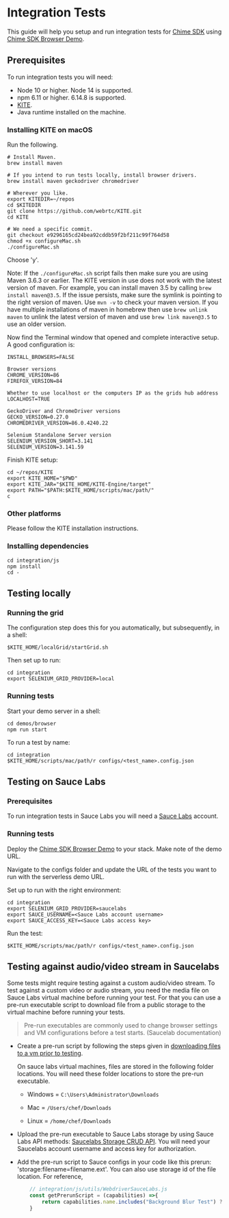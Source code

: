 # Integration Tests

This guide will help you setup and run integration tests for [Chime SDK](https://github.com/aws/amazon-chime-sdk-js) using [Chime SDK Browser Demo](https://github.com/aws/amazon-chime-sdk-js/tree/master/demos/browser).

## Prerequisites

To run integration tests you will need:

- Node 10 or higher. Node 14 is supported.
- npm 6.11 or higher. 6.14.8 is supported.
- [KITE](https://github.com/webrtc/KITE).
- Java runtime installed on the machine.

### Installing KITE on macOS

Run the following.

```shell
# Install Maven.
brew install maven

# If you intend to run tests locally, install browser drivers.
brew install maven geckodriver chromedriver

# Wherever you like.
export KITEDIR=~/repos
cd $KITEDIR
git clone https://github.com/webrtc/KITE.git
cd KITE

# We need a specific commit.
git checkout e9296165cd24bea92cddb59f2bf211c99f764d58
chmod +x configureMac.sh
./configureMac.sh
```

Choose 'y'.

Note: If the `./configureMac.sh` script fails then make sure you are using Maven 3.6.3 or earlier. The KITE version in use does not work with the latest version of maven.
For example, you can install maven 3.5 by calling `brew install maven@3.5`. If the issue persists, make sure the symlink is pointing to the right version of maven. Use `mvn -v` to check your maven version.
If you have multiple installations of maven in homebrew then use `brew unlink maven` to unlink the latest version of maven and use `brew link maven@3.5` to use an older version.

Now find the Terminal window that opened and complete interactive setup. A good configuration is:

```
INSTALL_BROWSERS=FALSE

Browser versions
CHROME_VERSION=86
FIREFOX_VERSION=84

Whether to use localhost or the computers IP as the grids hub address
LOCALHOST=TRUE

GeckoDriver and ChromeDriver versions
GECKO_VERSION=0.27.0
CHROMEDRIVER_VERSION=86.0.4240.22

Selenium Standalone Server version
SELENIUM_VERSION_SHORT=3.141
SELENIUM_VERSION=3.141.59
```

Finish KITE setup:

```shell
cd ~/repos/KITE
export KITE_HOME="$PWD"
export KITE_JAR="$KITE_HOME/KITE-Engine/target"
export PATH="$PATH:$KITE_HOME/scripts/mac/path/"
c
```

### Other platforms

Please follow the KITE installation instructions.

### Installing dependencies

```shell
cd integration/js
npm install
cd -
```

## Testing locally

### Running the grid

The configuration step does this for you automatically, but subsequently, in a shell:

```shell
$KITE_HOME/localGrid/startGrid.sh
```

Then set up to run:

```shell
cd integration
export SELENIUM_GRID_PROVIDER=local
```

### Running tests

Start your demo server in a shell:

```
cd demos/browser
npm run start
```

To run a test by name:

```shell
cd integration
$KITE_HOME/scripts/mac/path/r configs/<test_name>.config.json
```

## Testing on Sauce Labs

### Prerequisites

To run integration tests in Sauce Labs you will need a [Sauce Labs](https://saucelabs.com/) account.

### Running tests

Deploy the [Chime SDK Browser Demo](https://github.com/aws/amazon-chime-sdk-js/tree/master/demos/serverless) to your stack. Make note of the demo URL.

Navigate to the configs folder and update the URL of the tests you want to run with the serverless demo URL.

Set up to run with the right environment:

```shell
cd integration
export SELENIUM_GRID_PROVIDER=saucelabs
export SAUCE_USERNAME=<Sauce Labs account username>
export SAUCE_ACCESS_KEY=<Sauce Labs access key>
```

Run the test:

```shell
$KITE_HOME/scripts/mac/path/r configs/<test_name>.config.json
```
## Testing against audio/video stream in Saucelabs
Some tests might require testing against a custom audio/video stream. To test against a custom video or audio stream, you need the media file on Sauce Labs virtual machine before running your test. For that you can use a pre-run executable script to download file from a public storage to the virtual machine before running your tests. 
> Pre-run executables are commonly used to change browser settings and VM configurations before a test starts. (Saucelab documentation)

- Create a pre-run script by following the steps given in [downloading files to a vm prior to testing](https://docs.saucelabs.com/web-apps/automated-testing/selenium/pre-run-executables/#downloading-files-to-a-vm-prior-to-testing). 

    On sauce labs virtual machines, files are stored in the following folder locations. You will need these folder locations to store the pre-run executable.

    - Windows = `C:\Users\Administrator\Downloads`

    - Mac = `/Users/chef/Downloads`

    - Linux = `/home/chef/Downloads`

- Upload the pre-run executable to Sauce Labs storage by using Sauce Labs API methods: [Saucelabs Storage CRUD API](https://docs.saucelabs.com/dev/api/storage/). You will need your Saucelabs account username and access key for authorization. 
- Add the pre-run script to Sauce configs in your code like this prerun: 'storage:filename=filename.ext'. You can also use storage id of the file location. For reference,
    ```js
        // integration/js/utils/WebdriverSauceLabs.js
        const getPrerunScript = (capabilities) =>{
            return capabilities.name.includes("Background Blur Test") ? 'storage:cf5a00cc-2a0d-40bb-9f2e-f721f2eec1f4' : "";
        }
    ```
